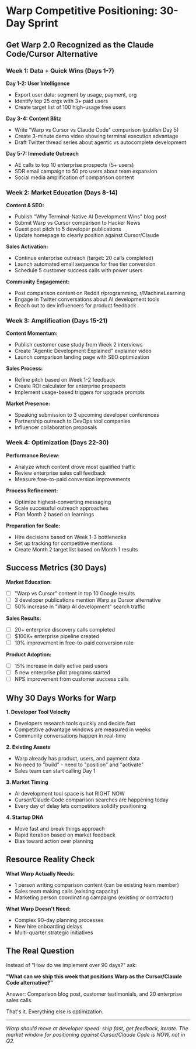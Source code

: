 # Warp Competitive Positioning: 30-Day Sprint
## Get Warp 2.0 Recognized as the Claude Code/Cursor Alternative

### Week 1: Data + Quick Wins (Days 1-7)

**Day 1-2: User Intelligence**
- Export user data: segment by usage, payment, org
- Identify top 25 orgs with 3+ paid users
- Create target list of 100 high-usage free users

**Day 3-4: Content Blitz**
- Write "Warp vs Cursor vs Claude Code" comparison (publish Day 5)
- Create 3-minute demo video showing terminal execution advantage
- Draft Twitter thread series about agentic vs autocomplete development

**Day 5-7: Immediate Outreach**
- AE calls to top 10 enterprise prospects (5+ users)
- SDR email campaign to 50 pro users about team expansion
- Social media amplification of comparison content

### Week 2: Market Education (Days 8-14)

**Content & SEO:**
- Publish "Why Terminal-Native AI Development Wins" blog post
- Submit Warp vs Cursor comparison to Hacker News
- Guest post pitch to 5 developer publications
- Update homepage to clearly position against Cursor/Claude

**Sales Activation:**
- Continue enterprise outreach (target: 20 calls completed)
- Launch automated email sequence for free tier conversion
- Schedule 5 customer success calls with power users

**Community Engagement:**
- Post comparison content on Reddit r/programming, r/MachineLearning
- Engage in Twitter conversations about AI development tools
- Reach out to dev influencers for product feedback

### Week 3: Amplification (Days 15-21)

**Content Momentum:**
- Publish customer case study from Week 2 interviews
- Create "Agentic Development Explained" explainer video
- Launch comparison landing page with SEO optimization

**Sales Process:**
- Refine pitch based on Week 1-2 feedback
- Create ROI calculator for enterprise prospects
- Implement usage-based triggers for upgrade prompts

**Market Presence:**
- Speaking submission to 3 upcoming developer conferences
- Partnership outreach to DevOps tool companies
- Influencer collaboration proposals

### Week 4: Optimization (Days 22-30)

**Performance Review:**
- Analyze which content drove most qualified traffic
- Review enterprise sales call feedback
- Measure free-to-paid conversion improvements

**Process Refinement:**
- Optimize highest-converting messaging
- Scale successful outreach approaches
- Plan Month 2 based on learnings

**Preparation for Scale:**
- Hire decisions based on Week 1-3 bottlenecks
- Set up tracking for competitive mentions
- Create Month 2 target list based on Month 1 results

## Success Metrics (30 Days)

**Market Education:**
- [ ] "Warp vs Cursor" content in top 10 Google results
- [ ] 3 developer publications mention Warp as Cursor alternative
- [ ] 50% increase in "Warp AI development" search traffic

**Sales Results:**
- [ ] 20+ enterprise discovery calls completed
- [ ] $100K+ enterprise pipeline created
- [ ] 10% improvement in free-to-paid conversion rate

**Product Adoption:**
- [ ] 15% increase in daily active paid users
- [ ] 5 new enterprise pilot programs started
- [ ] NPS improvement from customer success calls

## Why 30 Days Works for Warp

**1. Developer Tool Velocity**
- Developers research tools quickly and decide fast
- Competitive advantage windows are measured in weeks
- Community conversations happen in real-time

**2. Existing Assets**
- Warp already has product, users, and payment data
- No need to "build" - need to "position" and "activate"
- Sales team can start calling Day 1

**3. Market Timing**
- AI development tool space is hot RIGHT NOW
- Cursor/Claude Code comparison searches are happening today
- Every day of delay lets competitors solidify positioning

**4. Startup DNA**
- Move fast and break things approach
- Rapid iteration based on market feedback  
- Bias toward action over planning

## Resource Reality Check

**What Warp Actually Needs:**
- 1 person writing comparison content (can be existing team member)
- Sales team making calls (existing capacity)
- Marketing person coordinating campaigns (existing or contractor)

**What Warp Doesn't Need:**
- Complex 90-day planning processes
- New hire onboarding delays
- Multi-quarter strategic initiatives

## The Real Question

Instead of "How do we implement over 90 days?" ask:

**"What can we ship this week that positions Warp as the Cursor/Claude Code alternative?"**

Answer: Comparison blog post, customer testimonials, and 20 enterprise sales calls.

That's it. Everything else is optimization.

---

*Warp should move at developer speed: ship fast, get feedback, iterate. The market window for positioning against Cursor/Claude Code is NOW, not in Q2.*
